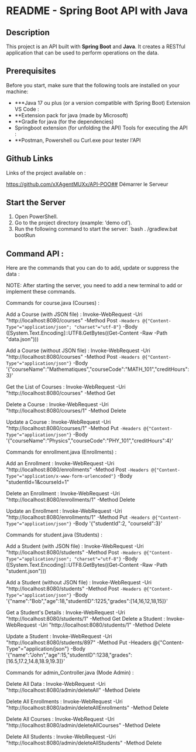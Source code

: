 # README - Spring Boot API with Java

## Description
This project is an API built with **Spring Boot** and **Java**. It creates a RESTful application that can be used to perform operations on the data.

## Prerequisites

Before you start, make sure that the following tools are installed on your machine:

- ***Java 17 ou plus (or a version compatible with Spring Boot)
Extension VS Code :
- **Extension pack for java (made by Microsoft)
- **Gradle for java (for the dependencies)
- Springboot extension (for unfolding the API)
Tools for executing the API :
- **Postman, Powershell ou Curl.exe pour tester l'API

## Github Links

Links of the project available on :

https://github.com/xXAgentMUXx/API-POO## Démarrer le Serveur

## Start the Server

1. Open PowerShell.
2. Go to the project directory (example: ‘demo cd’).
3. Run the following command to start the server:
   `bash
   . /gradlew.bat bootRun


## Command API :

Here are the commands that you can do to add, update or suppress the data :

NOTE: After starting the server, you need to add a new terminal to add or implement these commands.

Commands for course.java (Courses) :

Add a Course (with JSON file) :
Invoke-WebRequest -Uri "http://localhost:8080/courses" -Method Post `
-Headers @{"Content-Type"="application/json"; "charset"="utf-8"} `
-Body ([System.Text.Encoding]::UTF8.GetBytes((Get-Content -Raw -Path "data.json")))

Add a Course (without JSON file) :
Invoke-WebRequest -Uri "http://localhost:8080/courses" -Method Post `
-Headers @{"Content-Type"="application/json"} `
-Body '{"courseName":"Mathematiques","courseCode":"MATH_101","creditHours":3}'

Get the List of Courses :
Invoke-WebRequest -Uri "http://localhost:8080/courses" -Method Get

Delete a Course :
Invoke-WebRequest -Uri "http://localhost:8080/courses/1" -Method Delete

Update a Course :
Invoke-WebRequest -Uri "http://localhost:8080/courses/1" -Method Put `
-Headers @{"Content-Type"="application/json"} `
-Body '{"courseName":"Physics","courseCode":"PHY_101","creditHours":4}'

Commands for enrollment.java (Enrollments) :

Add an Enrollment :
Invoke-WebRequest -Uri "http://localhost:8080/enrollments" -Method Post `
-Headers @{"Content-Type"="application/x-www-form-urlencoded"} `
-Body "studentId=1&courseId=1"

Delete an Enrollment :
Invoke-WebRequest -Uri "http://localhost:8080/enrollments/1" -Method Delete

Update an Enrollment :
Invoke-WebRequest -Uri "http://localhost:8080/enrollments/1" -Method Put `
-Headers @{"Content-Type"="application/json"} `
-Body '{"studentId":2, "courseId":3}'

Commands for student.java (Students) :

Add a Student (with JSON file) :
Invoke-WebRequest -Uri "http://localhost:8080/students" -Method Post `
-Headers @{"Content-Type"="application/json"; "charset"="utf-8"} `
-Body ([System.Text.Encoding]::UTF8.GetBytes((Get-Content -Raw -Path "student.json")))

Add a Student (without JSON file) :
Invoke-WebRequest -Uri "http://localhost:8080/students" -Method Post `
-Headers @{"Content-Type"="application/json"} `
-Body '{"name":"Bob","age":18,"studentID":1225,"grades":[14,16,12,18,15]}'

Get a Student's Details : 
Invoke-WebRequest -Uri "http://localhost:8080/students/1" -Method Get
Delete a Student :
Invoke-WebRequest -Uri "http://localhost:8080/students/1" -Method Delete

Update a Student :
Invoke-WebRequest -Uri "http://localhost:8080/students/897" -Method Put -Headers @{"Content-Type"="application/json"} -Body '{"name":"John","age":15,"studentID":1238,"grades":[16.5,17.2,14.8,18.9,19.3]}'

Commands for admin_Controller.java (Mode Admin) :

Delete All Data :
Invoke-WebRequest -Uri "http://localhost:8080/admin/deleteAll" -Method Delete

Delete All Enrollments :
Invoke-WebRequest -Uri "http://localhost:8080/admin/deleteAllEnrollments" -Method Delete

Delete All Courses :
Invoke-WebRequest -Uri "http://localhost:8080/admin/deleteAllCourses" -Method Delete

Delete All Students :
Invoke-WebRequest -Uri "http://localhost:8080/admin/deleteAllStudents" -Method Delete

